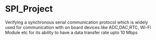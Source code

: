 # SPI_Project

Verifying a synchronous serial communication protocol which is widely used for communication with on board devices like ADC,DAC,RTC, Wi-Fi Module etc  for its ability
to have a data transfer rate upto 10 Mbps
